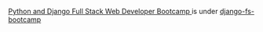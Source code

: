 [Python and Django Full Stack Web Developer Bootcamp ](https://www.udemy.com/course/python-and-django-full-stack-web-developer-bootcamp/) is under [django-fs-bootcamp](django-fs-bootcamp/)
